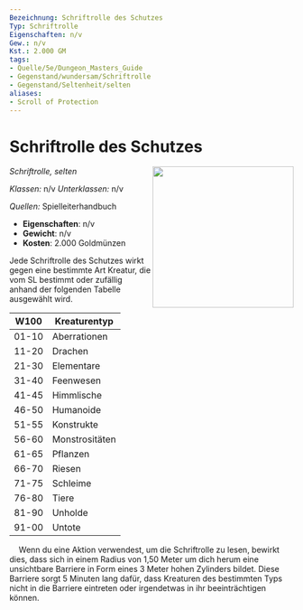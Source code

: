 ```yaml
---
Bezeichnung: Schriftrolle des Schutzes
Typ: Schriftrolle
Eigenschaften: n/v
Gew.: n/v
Kst.: 2.000 GM
tags:
- Quelle/5e/Dungeon_Masters_Guide
- Gegenstand/wundersam/Schriftrolle
- Gegenstand/Seltenheit/selten
aliases:
- Scroll of Protection
---
```

# Schriftrolle des Schutzes
_Schriftrolle, selten_
<img src="scroll-of-protection.webp" align="right" width="250">

_Klassen:_ n/v
_Unterklassen:_ n/v

_Quellen:_ Spielleiterhandbuch

- **Eigenschaften**: n/v
- **Gewicht**: n/v
- **Kosten**: 2.000 Goldmünzen

Jede Schriftrolle des Schutzes wirkt gegen eine bestimmte Art Kreatur, die vom SL bestimmt oder zufällig anhand der folgenden Tabelle ausgewählt wird.

| W100  | Kreaturentyp   |
| ----- | -------------- |
| 01-10 | Aberrationen   |
| 11-20 | Drachen        |
| 21-30 | Elementare     |
| 31-40 | Feenwesen      |
| 41-45 | Himmlische     |
| 46-50 | Humanoide      |
| 51-55 | Konstrukte     |
| 56-60 | Monstrositäten |
| 61-65 | Pflanzen       |
| 66-70 | Riesen         |
| 71-75 | Schleime       |
| 76-80 | Tiere          |
| 81-90 | Unholde        |
| 91-00 | Untote         |

$\quad$Wenn du eine Aktion verwendest, um die Schriftrolle zu lesen, bewirkt dies, dass sich in einem Radius von 1,50 Meter um dich herum eine unsichtbare Barriere in Form eines 3 Meter hohen Zylinders bildet. Diese Barriere sorgt 5 Minuten lang dafür, dass Kreaturen des bestimmten Typs nicht in die Barriere eintreten oder irgendetwas in ihr beeinträchtigen können.